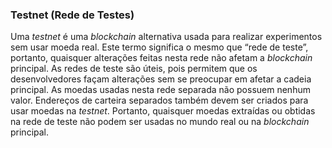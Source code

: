 ### Testnet (Rede de Testes)

Uma _testnet_ é uma _blockchain_ alternativa usada para realizar experimentos sem usar moeda real. Este termo significa o mesmo que “rede de teste”, portanto, quaisquer alterações feitas nesta rede não afetam a _blockchain_ principal. As redes de teste são úteis, pois permitem que os desenvolvedores façam alterações sem se preocupar em afetar a cadeia principal. As moedas usadas nesta rede separada não possuem nenhum valor. Endereços de carteira separados também devem ser criados para usar moedas na _testnet_. Portanto, quaisquer moedas extraídas ou obtidas na rede de teste não podem ser usadas no mundo real ou na _blockchain_ principal.
